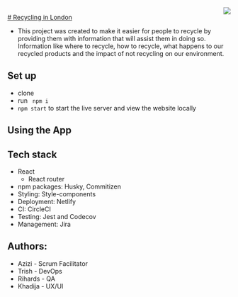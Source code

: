 <img src="https://user-images.githubusercontent.com/59174800/94882147-183d3200-045f-11eb-9cfb-9ce5a60dc9a3.png"  align="right" />

[# Recycling in London ](https://xenodochial-wescoff-f6d094.netlify.app/)
  
- This project was created to make it easier for people to recycle by providing them with information that will assist them in doing so. Information like where to recycle, how to recycle, what happens to our recycled products and the impact of not recycling on our environment. 

## Set up
  - clone  
  - run ``` npm i```  
  - ```npm start``` to start the live server and view the website locally

## Using the App

## Tech stack
- React 
  - React router
- npm packages: Husky, Commitizen
- Styling: Style-components
- Deployment: Netlify
- CI: CircleCI
- Testing: Jest and Codecov
- Management: Jira

## Authors:
- Azizi - Scrum Facilitator  
- Trish - DevOps  
- Rihards - QA  
- Khadija - UX/UI  
